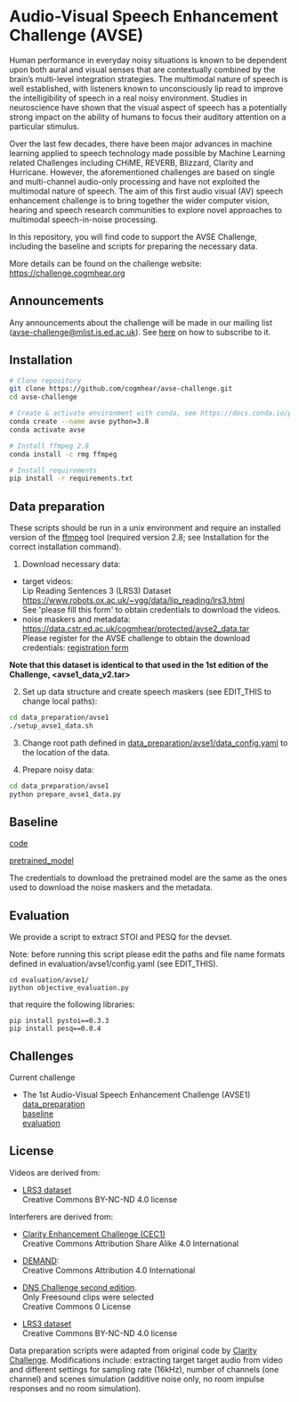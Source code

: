 # Audio-Visual Speech Enhancement Challenge (AVSE)

Human performance in everyday noisy situations is known to be dependent upon both aural and visual senses that are contextually combined by the brain’s multi-level integration strategies. The multimodal nature of speech is well established, with listeners known to unconsciously lip read to improve the intelligibility of speech in a real noisy environment. Studies in neuroscience have shown that the visual aspect of speech has a potentially strong impact on the ability of humans to focus their auditory attention on a particular stimulus.

Over the last few decades, there have been major advances in machine learning applied to speech technology made possible by Machine Learning related Challenges including CHiME, REVERB, Blizzard, Clarity and Hurricane. However, the aforementioned challenges are based on single and multi-channel audio-only processing and have not exploited the multimodal nature of speech. The aim of this first audio visual (AV) speech enhancement challenge is to bring together the wider computer vision, hearing and speech research communities to explore novel approaches to multimodal speech-in-noise processing.

In this repository, you will find code to support the AVSE Challenge, including the baseline and scripts for preparing the necessary data.

More details can be found on the challenge website:
https://challenge.cogmhear.org

## Announcements

Any announcements about the challenge will be made in our mailing list (avse-challenge@mlist.is.ed.ac.uk).
See [here](https://challenge.cogmhear.org/#/docs?id=announcements) on how to subscribe to it.

## Installation

```bash
# Clone repository
git clone https://github.com/cogmhear/avse-challenge.git
cd avse-challenge

# Create & activate environment with conda, see https://docs.conda.io/projects/conda/en/latest/user-guide/install/index.html
conda create --name avse python=3.8
conda activate avse

# Install ffmpeg 2.8
conda install -c rmg ffmpeg

# Install requirements
pip install -r requirements.txt
```

## Data preparation

These scripts should be run in a unix environment and require an installed version of the [ffmpeg](https://www.ffmpeg.org) tool (required version 2.8; see Installation for the correct installation command).

1) Download necessary data:
- target videos:  
Lip Reading Sentences 3 (LRS3) Dataset  
https://www.robots.ox.ac.uk/~vgg/data/lip_reading/lrs3.html  
See 'please fill this form' to obtain credentials to download the videos.
- noise maskers and metadata:  
https://data.cstr.ed.ac.uk/cogmhear/protected/avse2_data.tar  
Please register for the AVSE challenge to obtain the download credentials: [registration form](https://challenge.cogmhear.org/#/getting-started/register)

**Note that this dataset is identical to that used in the 1st edition of the Challenge, <avse1_data_v2.tar>**

2) Set up data structure and create speech maskers (see EDIT_THIS to change local paths):
```bash
cd data_preparation/avse1
./setup_avse1_data.sh 
```

3) Change root path defined in [data_preparation/avse1/data_config.yaml](data_preparation/avse1/data_config.yaml) to the location of the data.

4) Prepare noisy data:
```bash
cd data_preparation/avse1
python prepare_avse1_data.py 
```

## Baseline

[code](./baseline/avse1/)

[pretrained_model](https://data.cstr.ed.ac.uk/cogmhear/protected/avse1_baseline.ckpt)

The credentials to download the pretrained model are the same as the ones used to download the noise maskers and the metadata.

## Evaluation

We provide a script to extract STOI and PESQ for the devset.

Note: before running this script please edit the paths and file name formats defined in evaluation/avse1/config.yaml (see EDIT_THIS).

```
cd evaluation/avse1/
python objective_evaluation.py
```

that require the following libraries:
```
pip install pystoi==0.3.3
pip install pesq==0.0.4
```

## Challenges

Current challenge

- The 1st Audio-Visual Speech Enhancement Challenge (AVSE1)  
[data_preparation](./data_preparation/avse1/)  
[baseline](./baseline/avse1/)  
[evaluation](./evaluation/avse1/)  

## License

Videos are derived from:
- [LRS3 dataset](https://mm.kaist.ac.kr/datasets/lip_reading/)  
Creative Commons BY-NC-ND 4.0 license

Interferers are derived from:
- [Clarity Enhancement Challenge (CEC1)](https://github.com/claritychallenge/clarity/tree/main/recipes/cec1)  
Creative Commons Attribution Share Alike 4.0 International

- [DEMAND](https://zenodo.org/record/1227121#.YpZHLRPMLPY):  
Creative Commons Attribution 4.0 International

- [DNS Challenge second edition](https://github.com/microsoft/DNS-Challenge).  
Only Freesound clips were selected   
Creative Commons 0 License

- [LRS3 dataset](https://mm.kaist.ac.kr/datasets/lip_reading/)  
Creative Commons BY-NC-ND 4.0 license

Data preparation scripts were adapted from original code by [Clarity Challenge](https://github.com/claritychallenge/clarity). Modifications include: extracting target target audio from video and different settings for sampling rate (16kHz), number of channels (one channel) and scenes simulation (additive noise only, no room impulse responses and no room simulation).


